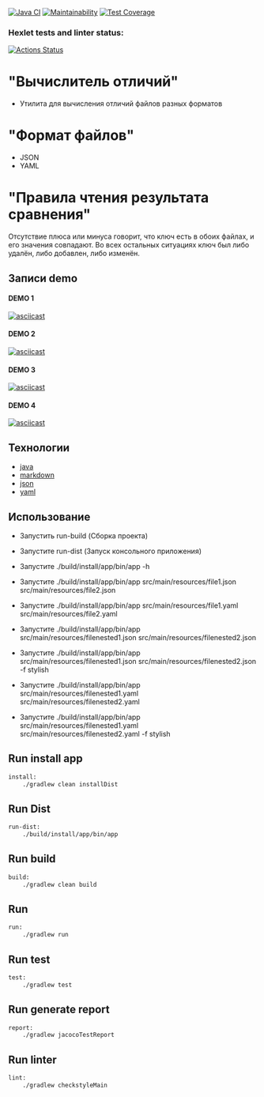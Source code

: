 [![Java CI](https://github.com/sshelyagovsky/java-project-71/actions/workflows/main.yaml/badge.svg)](https://github.com/sshelyagovsky/java-project-71/actions/workflows/main.yaml)
[![Maintainability](https://api.codeclimate.com/v1/badges/0adf60d17c5c6fe1bffb/maintainability)](https://codeclimate.com/github/sshelyagovsky/java-project-71/maintainability)
[![Test Coverage](https://api.codeclimate.com/v1/badges/0adf60d17c5c6fe1bffb/test_coverage)](https://codeclimate.com/github/sshelyagovsky/java-project-71/test_coverage)
### Hexlet tests and linter status:
[![Actions Status](https://github.com/sshelyagovsky/java-project-71/actions/workflows/hexlet-check.yml/badge.svg)](https://github.com/sshelyagovsky/java-project-71/actions)
# "Вычислитель отличий"
- Утилита для вычисления отличий файлов разных форматов

# "Формат файлов"
- JSON
- YAML

# "Правила чтения результата сравнения"
Отсутствие плюса или минуса говорит, что ключ есть в обоих файлах, и его значения совпадают. Во всех остальных ситуациях ключ был либо удалён, либо добавлен, либо изменён.

## Записи demo

#### DEMO 1

[![asciicast](https://asciinema.org/a/VbHV5kEV4T8JIYxVwhJFnyvq8.svg)](https://asciinema.org/a/VbHV5kEV4T8JIYxVwhJFnyvq8)

#### DEMO 2

[![asciicast](https://asciinema.org/a/hQiF2D5OpyDDmt1KHnVAJyMZQ.svg)](https://asciinema.org/a/hQiF2D5OpyDDmt1KHnVAJyMZQ)

#### DEMO 3

[![asciicast](https://asciinema.org/a/aFnK92E2t44qSuMgWlF0gfbMT.svg)](https://asciinema.org/a/aFnK92E2t44qSuMgWlF0gfbMT)

#### DEMO 4

[![asciicast](https://asciinema.org/a/ES4NgHuebpsWZDXQwn1gWxcXu.svg)](https://asciinema.org/a/ES4NgHuebpsWZDXQwn1gWxcXu)

## Технологии
- [java](https://dev.java/learn/)
- [markdown](https://www.markdownguide.org/)
- [json](https://www.json.org/json-ru.html)
- [yaml](https://yaml.org/)

## Использование
- Запустить run-build (Сборка проекта)

- Запустите run-dist (Запуск консольного приложения)

- Запустите ./build/install/app/bin/app -h

- Запустите ./build/install/app/bin/app src/main/resources/file1.json src/main/resources/file2.json
- Запустите ./build/install/app/bin/app src/main/resources/file1.yaml src/main/resources/file2.yaml

- Запустите ./build/install/app/bin/app src/main/resources/filenested1.json src/main/resources/filenested2.json
- Запустите ./build/install/app/bin/app src/main/resources/filenested1.json src/main/resources/filenested2.json -f stylish

- Запустите ./build/install/app/bin/app src/main/resources/filenested1.yaml src/main/resources/filenested2.yaml
- Запустите ./build/install/app/bin/app src/main/resources/filenested1.yaml src/main/resources/filenested2.yaml -f stylish

## Run install app

```bash
install:
	./gradlew clean installDist
```

## Run Dist

```bash
run-dist:
	./build/install/app/bin/app
```

## Run build

```bash
build:
	./gradlew clean build
```

## Run

```bash
run:
	./gradlew run
```

## Run test

```bash
test:
	./gradlew test
```

## Run generate report

```bash
report:
	./gradlew jacocoTestReport
```

## Run linter
```bash
lint:
	./gradlew checkstyleMain
```